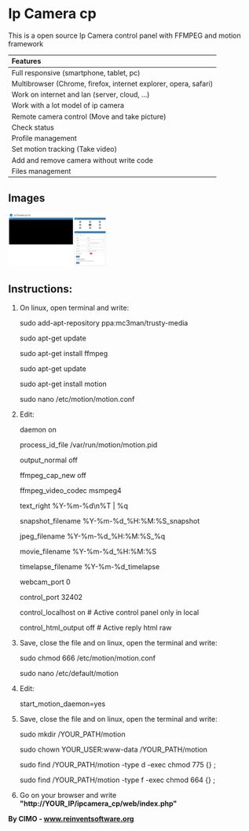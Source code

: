Ip Camera cp
==============

This is a open source Ip Camera control panel with FFMPEG and motion framework

| Features |
|:---|
| Full responsive (smartphone, tablet, pc) |
| Multibrowser (Chrome, firefox, internet explorer, opera, safari) |
| Work on internet and lan (server, cloud, ...) |
| Work with a lot model of ip camera |
| Remote camera control (Move and take picture) |
| Check status |
| Profile management |
| Set motion tracking (Take video) |
| Add and remove camera without write code |
| Files management |

## Images
<img src="screenshots/1.jpg" width="200" alt="1"/>

## Instructions:
1) On linux, open terminal and write:
	
	sudo add-apt-repository ppa:mc3man/trusty-media
	
	sudo apt-get update
	
	sudo apt-get install ffmpeg

	sudo apt-get update
	
	sudo apt-get install motion
	
	sudo nano /etc/motion/motion.conf

2) Edit:

	daemon on
	
	process_id_file /var/run/motion/motion.pid

	output_normal off
	
	ffmpeg_cap_new off
	
	ffmpeg_video_codec msmpeg4
	
	text_right %Y-%m-%d\n%T | %q
	
	snapshot_filename %Y-%m-%d_%H:%M:%S_snapshot
	
	jpeg_filename %Y-%m-%d_%H:%M:%S_%q
	
	movie_filename %Y-%m-%d_%H:%M:%S
	
	timelapse_filename %Y-%m-%d_timelapse
	
	webcam_port 0
	
	control_port 32402
	
	control_localhost on # Active control panel only in local
	
	control_html_output off # Active reply html raw

3) Save, close the file and on linux, open the terminal and write:

	sudo chmod 666 /etc/motion/motion.conf
	
	sudo nano /etc/default/motion

4) Edit:

	start_motion_daemon=yes

5) Save, close the file and on linux, open the terminal and write:
	
	sudo mkdir /YOUR_PATH/motion
	
	sudo chown YOUR_USER:www-data /YOUR_PATH/motion
	
	sudo find /YOUR_PATH/motion -type d -exec chmod 775 {} \;
	
	sudo find /YOUR_PATH/motion -type f -exec chmod 664 {} \;

6) Go on your browser and write <b>"http://YOUR_IP/ipcamera_cp/web/index.php"</b>

<b>By CIMO - www.reinventsoftware.org</b>
